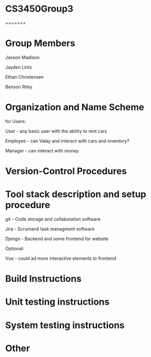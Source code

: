 # CS3450Group3
=======
# Group Members
Jaxson Madison

Jayden Lintz

Ethan Christensen

Benson Riley



# Organization and Name Scheme

for Users:

User - any basic user with the ability to rent cars

Employee - can Valay and interact with cars and inventory?

Manager - can interact with money


# Version-Control Procedures


# Tool stack description and setup procedure

git - Code storage and collaboration software

Jira - Scrumand task managment software

Djengo - Backend and some frontend for website

Optional:

Vue - could ad more interactive elements to frontend

# Build Instructions


# Unit testing instructions


# System testing instructions


# Other
